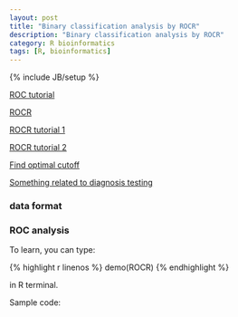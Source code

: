 ```yaml
---
layout: post
title: "Binary classification analysis by ROCR"
description: "Binary classification analysis by ROCR"
category: R bioinformatics
tags: [R, bioinformatics]
---
```

{% include JB/setup %}


[ROC tutorial](https://drive.google.com/file/d/0B3pFI29qszsqUkZuclJCa1A4MGc/view?usp=sharing)

[ROCR](http://rocr.bioinf.mpi-sb.mpg.de/)

[ROCR tutorial 1](https://drive.google.com/file/d/0B3pFI29qszsqZFVPWDk2RGpWdms/view?usp=sharing)

[ROCR tutorial 2](http://www.r-bloggers.com/a-small-introduction-to-the-rocr-package/)

[Find optimal cutoff](http://stackoverflow.com/questions/16347507/obtaining-threshold-values-from-a-roc-curve-r-rocr)

[Something related to diagnosis testing](http://gim.unmc.edu/dxtests/Default.htm)

### data format
<script src="https://gist.github.com/zhoujj2013/d05aeeec1e5286bbd15b.js"></script>

### ROC analysis

To learn, you can type:

{% highlight r linenos %}
demo(ROCR)
{% endhighlight %}

in R terminal.

Sample code:
<script src="https://gist.github.com/zhoujj2013/0f4ca006a3dcfbd10a8b.js"></script>


